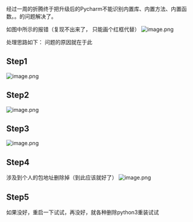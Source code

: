 经过一周的折腾终于把升级后的Pycharm不能识别内置库、内置方法、内置函数。。的问题解决了。

如图中所示的报错（复现不出来了， 只能画个红框代替）
![image.png](https://upload-images.jianshu.io/upload_images/299790-8d15850cf0707d60.png?imageMogr2/auto-orient/strip%7CimageView2/2/w/1240)

处理思路如下：
问题的原因就在于此
## Step1
![image.png](https://upload-images.jianshu.io/upload_images/299790-234b7e5b4c828735.png?imageMogr2/auto-orient/strip%7CimageView2/2/w/1240)

## Step2
![image.png](https://upload-images.jianshu.io/upload_images/299790-bc21cd4421b03cda.png?imageMogr2/auto-orient/strip%7CimageView2/2/w/1240)

## Step3
![image.png](https://upload-images.jianshu.io/upload_images/299790-d41674d39cb1c527.png?imageMogr2/auto-orient/strip%7CimageView2/2/w/1240)

## Step4
涉及到个人的包地址删除掉（到此应该就好了）
![image.png](https://upload-images.jianshu.io/upload_images/299790-fad25fa17df05eb8.png?imageMogr2/auto-orient/strip%7CimageView2/2/w/1240)

## Step5
如果没好，重启一下试试，再没好，就各种删除python3重装试试
